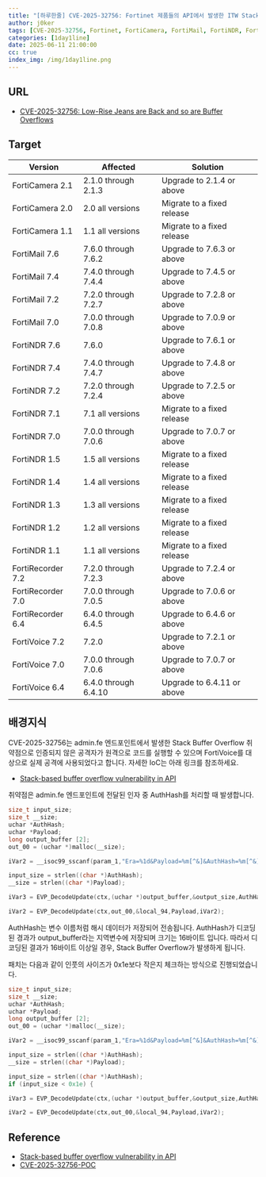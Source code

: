 ```yaml
---
title: "[하루한줄] CVE-2025-32756: Fortinet 제품들의 API에서 발생한 ITW Stack Buffer Overflow 취약점으로 인한 Unauthenticated RCE"
author: j0ker
tags: [CVE-2025-32756, Fortinet, FortiCamera, FortiMail, FortiNDR, FortiRecorder, FortiVoice, stack buffer overflow, unauthenticated, rce, base64, api, j0ker]
categories: [1day1line]
date: 2025-06-11 21:00:00
cc: true
index_img: /img/1day1line.png
---
```


## URL

- [CVE-2025-32756: Low-Rise Jeans are Back and so are Buffer Overflows](https://horizon3.ai/attack-research/attack-blogs/cve-2025-32756-low-rise-jeans-are-back-and-so-are-buffer-overflows/)

## Target

| Version | Affected | Solution |
| --- | --- | --- |
| FortiCamera 2.1 | 2.1.0 through 2.1.3 | Upgrade to 2.1.4 or above |
| FortiCamera 2.0 | 2.0 all versions | Migrate to a fixed release |
| FortiCamera 1.1 | 1.1 all versions | Migrate to a fixed release |
| FortiMail 7.6 | 7.6.0 through 7.6.2 | Upgrade to 7.6.3 or above |
| FortiMail 7.4 | 7.4.0 through 7.4.4 | Upgrade to 7.4.5 or above |
| FortiMail 7.2 | 7.2.0 through 7.2.7 | Upgrade to 7.2.8 or above |
| FortiMail 7.0 | 7.0.0 through 7.0.8 | Upgrade to 7.0.9 or above |
| FortiNDR 7.6 | 7.6.0 | Upgrade to 7.6.1 or above |
| FortiNDR 7.4 | 7.4.0 through 7.4.7 | Upgrade to 7.4.8 or above |
| FortiNDR 7.2 | 7.2.0 through 7.2.4 | Upgrade to 7.2.5 or above |
| FortiNDR 7.1 | 7.1 all versions | Migrate to a fixed release |
| FortiNDR 7.0 | 7.0.0 through 7.0.6 | Upgrade to 7.0.7 or above |
| FortiNDR 1.5 | 1.5 all versions | Migrate to a fixed release |
| FortiNDR 1.4 | 1.4 all versions | Migrate to a fixed release |
| FortiNDR 1.3 | 1.3 all versions | Migrate to a fixed release |
| FortiNDR 1.2 | 1.2 all versions | Migrate to a fixed release |
| FortiNDR 1.1 | 1.1 all versions | Migrate to a fixed release |
| FortiRecorder 7.2 | 7.2.0 through 7.2.3 | Upgrade to 7.2.4 or above |
| FortiRecorder 7.0 | 7.0.0 through 7.0.5 | Upgrade to 7.0.6 or above |
| FortiRecorder 6.4 | 6.4.0 through 6.4.5 | Upgrade to 6.4.6 or above |
| FortiVoice 7.2 | 7.2.0 | Upgrade to 7.2.1 or above |
| FortiVoice 7.0 | 7.0.0 through 7.0.6 | Upgrade to 7.0.7 or above |
| FortiVoice 6.4 | 6.4.0 through 6.4.10 | Upgrade to 6.4.11 or above |

## 배경지식

CVE-2025-32756는 admin.fe 엔드포인트에서 발생한 Stack Buffer Overflow 취약점으로 인증되지 않은 공격자가 원격으로 코드를 실행할 수 있으며 FortiVoice를 대상으로 실제 공격에 사용되었다고 합니다. 자세한 IoC는 아래 링크를 참조하세요.

- [Stack-based buffer overflow vulnerability in API](https://fortiguard.fortinet.com/psirt/FG-IR-25-254)

취약점은 admin.fe 엔드포인트에 전달된 인자 중 AuthHash를 처리할 때 발생합니다. 

```c
size_t input_size;
size_t __size;
uchar *AuthHash;
uchar *Payload;
long output_buffer [2];
out_00 = (uchar *)malloc(__size);

iVar2 = __isoc99_sscanf(param_1,"Era=%1d&Payload=%m[^&]&AuthHash=%m[^&]&",&Era,&Payload, &AuthHash);

input_size = strlen((char *)AuthHash);
__size = strlen((char *)Payload);

iVar3 = EVP_DecodeUpdate(ctx,(uchar *)output_buffer,&output_size,AuthHash,(int)input_size);

iVar2 = EVP_DecodeUpdate(ctx,out_00,&local_94,Payload,iVar2);
```

AuthHash는 변수 이름처럼 해시 데이터가 저장되어 전송됩니다. AuthHash가 디코딩된 경과가 output_buffer라는 지역변수에 저장되며 크기는 16바이트 입니다. 따라서 디코딩된 결과가 16바이트 이상일 경우, Stack Buffer Overflow가 발생하게 됩니다.

패치는 다음과 같이 인풋의 사이즈가 0x1e보다 작은지 체크하는 방식으로 진행되었습니다.
```c
size_t input_size;
size_t __size;
uchar *AuthHash;
uchar *Payload;
long output_buffer [2];
out_00 = (uchar *)malloc(__size);

iVar2 = __isoc99_sscanf(param_1,"Era=%1d&Payload=%m[^&]&AuthHash=%m[^&]&",&Era,&Payload, &AuthHash);

input_size = strlen((char *)AuthHash);
__size = strlen((char *)Payload);

input_size = strlen((char *)AuthHash);
if (input_size < 0x1e) {

iVar3 = EVP_DecodeUpdate(ctx,(uchar *)output_buffer,&output_size,AuthHash,(int)input_size);

iVar2 = EVP_DecodeUpdate(ctx,out_00,&local_94,Payload,iVar2);
```

## Reference

- [Stack-based buffer overflow vulnerability in API](https://fortiguard.fortinet.com/psirt/FG-IR-25-254)
- [CVE-2025-32756-POC](https://github.com/kn0x0x/CVE-2025-32756-POC)